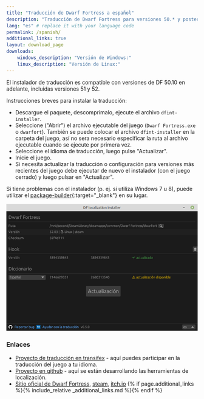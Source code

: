 ```yaml
---
title: "Traducción de Dwarf Fortress a español"
description: "Traducción de Dwarf Fortress para versiones 50.* y posteriores"
lang: "es" # replace it with your language code
permalink: /spanish/
additional_links: true
layout: download_page
downloads:
    windows_description: "Versión de Windows:"
    linux_description: "Versión de Linux:"
---
```


El instalador de traducción es compatible con versiones de DF 50.10 en adelante, incluídas versiones 51 y 52.

Instrucciones breves para instalar la traducción:

- Descargue el paquete, descomprímalo, ejecute el archivo `dfint-installer`.
- Seleccione ("Abrir") el archivo ejecutable del juego (`Dwarf Fortress.exe` o `dwarfort`). También se puede colocar el archivo `dfint-installer` en la carpeta del juego, así no sera necesario especificar la ruta al archivo ejecutable cuando se ejecute por primera vez.
- Seleccione el idioma de traducción, luego pulse "Actualizar".
- Inicie el juego.
- Si necesita actualizar la traducción o configuración para versiones más recientes del juego debe ejecutar de nuevo el instalador (con el juego cerrado) y luego pulsar en "Actualizar".

Si tiene problemas con el instalador (p. ej. si utiliza Windows 7 u 8), puede utilizar el [package-builder](https://dfint-package-build.streamlit.app){:target="_blank"} en su lugar.

![screenshot](screenshot.png)

### Enlaces

- [Proyecto de traducción en transifex](https://app.transifex.com/dwarf-fortress-translation/dwarf-fortress-steam) - aquí puedes participar en la traducción del juego a tu idioma.
- [Proyecto en github](https://github.com/dfint) - aquí se están desarrollando las herramientas de localización.
- [Sitio oficial de Dwarf Fortress](https://bay12games.com/dwarves/), [steam](https://store.steampowered.com/app/975370/Dwarf_Fortress/), [itch.io](https://kitfoxgames.itch.io/dwarf-fortress)
{% if page.additional_links %}{% include_relative _additional_links.md %}{% endif %}
